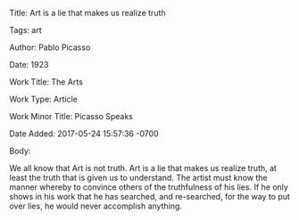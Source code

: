 Title:  Art is a lie that makes us realize truth

Tags:   art

Author: Pablo Picasso

Date:   1923

Work Title: The Arts

Work Type: Article

Work Minor Title: Picasso Speaks

Date Added: 2017-05-24 15:57:36 -0700

Body: 

We all know that Art is not truth. Art is a lie that makes us realize truth, at least the truth that is given us to understand. The artist must know the manner whereby to convince others of the truthfulness of his lies. If he only shows in his work that he has searched, and re-searched, for the way to put over lies, he would never accomplish anything.

